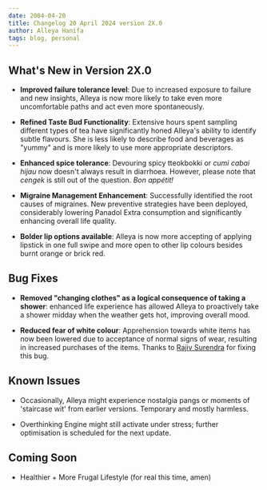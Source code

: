 ```yaml
---
date: 2004-04-20
title: Changelog 20 April 2024 version 2X.0
author: Alleya Hanifa
tags: blog, personal
---
```




## What's New in Version 2X.0


- **Improved failure tolerance level**: Due to increased exposure to failure and new insights, Alleya is now more likely to take even more uncomfortable paths and act even more spontaneously.

- **Refined Taste Bud Functionality**:
Extensive hours spent sampling different types of tea have significantly honed Alleya's ability to identify subtle flavours. She is less likely to describe food and beverages as "yummy" and is more likely to use more appropriate descriptors.

- **Enhanced spice tolerance**: Devouring spicy tteokbokki or *cumi cabai hijau* now doesn't always result in diarrhoea. However, please note that *cengek* is still out of the question. *Bon appétit!*

- **Migraine Management Enhancement**: Successfully identified the root causes of migraines. New preventive strategies have been deployed, considerably lowering Panadol Extra consumption and significantly enhancing overall life quality.

- **Bolder lip options available**: Alleya is now more accepting of applying lipstick in one full swipe and more open to other lip colours besides burnt orange or brick red.


## Bug Fixes

- **Removed "changing clothes" as a logical consequence of taking a shower**: enhanced life experience has allowed Alleya to proactively take a shower midday when the weather gets hot, improving overall mood. 

- **Reduced fear of white colour**: Apprehension towards white items has now been lowered due to acceptance of normal signs of wear, resulting in increased purchases of the items. Thanks to [Rajiv Surendra](https://m.youtube.com/watch?v=ClAqiBqqtu0) for fixing this bug.

## Known Issues
- Occasionally, Alleya might experience nostalgia pangs or moments of 'staircase wit' from earlier versions. Temporary and mostly harmless. 

- Overthinking Engine might still activate under stress; further optimisation is scheduled for the next update.

## Coming Soon

- Healthier + More Frugal Lifestyle (for real this time, amen)